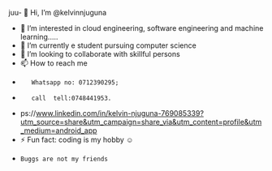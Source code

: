 juu- 👋 Hi, I’m @kelvinnjuguna
- 👀 I’m interested in cloud engineering, software engineering and machine learning.....
- 🌱 I’m currently e student pursuing computer science 
- 💞️ I’m looking to collaborate with skillful persons
- 📫 How to reach me
-        Whatsapp no: 0712390295;
-        call  tell:0748441953.
-  ps://www.linkedin.com/in/kelvin-njuguna-769085339?utm_source=share&utm_campaign=share_via&utm_content=profile&utm_medium=android_app
- ⚡ Fun fact: coding is my hobby ☺️
-     Buggs are not my friends 

<!---
kelvinnjugunaBCS/kelvinnjugunaBCS is a ✨ special ✨ repository because its `README.md` (this file) appears on your GitHub profile.
You can click the Preview link to take a look at your changes.
--->

